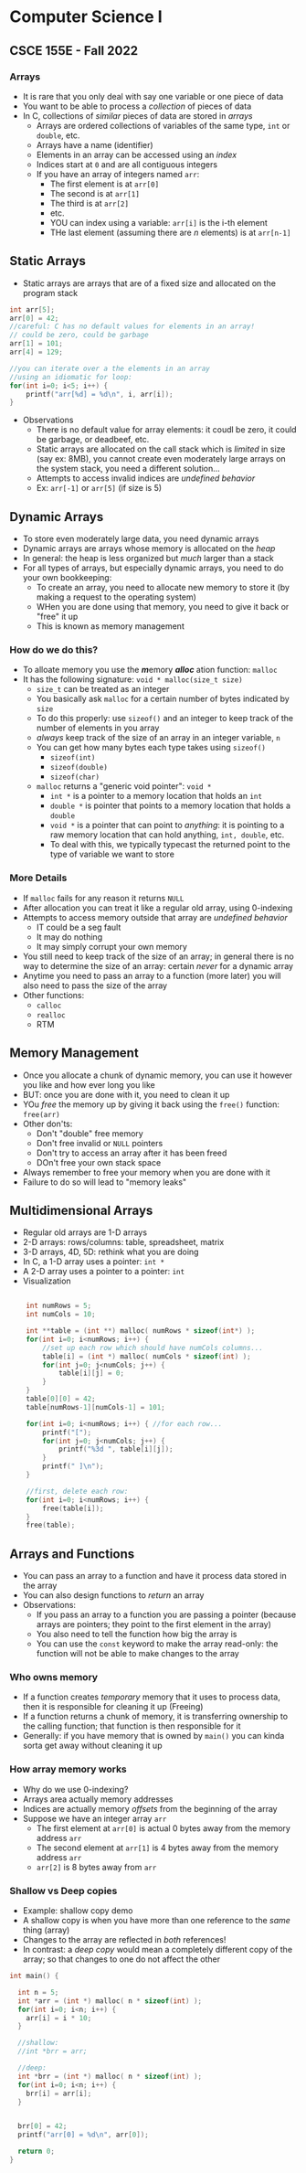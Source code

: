 
# Computer Science I
## CSCE 155E - Fall 2022
### Arrays

* It is rare that you only deal with say one variable or one piece of data
* You want to be able to process a *collection* of pieces of data
* In C, collections of _similar_ pieces of data are stored in *arrays*
  * Arrays are ordered collections of variables of the same type, `int` or `double`, etc.
  * Arrays have a name (identifier)
  * Elements in an array can be accessed using an *index*
  * Indices start at `0` and are all contiguous integers
  * If you have an array of integers named `arr`:
    * The first element is at `arr[0]`
    * The second is at `arr[1]`
    * The third is at `arr[2]`
    * etc.
    * YOU can index using a variable: `arr[i]` is the i-th element
    * THe last element (assuming there are $n$ elements) is at `arr[n-1]`

## Static Arrays

* Static arrays are arrays that are of a fixed size and allocated on the program stack

```c
int arr[5];
arr[0] = 42;
//careful: C has no default values for elements in an array!
// could be zero, could be garbage
arr[1] = 101;
arr[4] = 129;

//you can iterate over a the elements in an array
//using an idiomatic for loop:
for(int i=0; i<5; i++) {
    printf("arr[%d] = %d\n", i, arr[i]);
}
```

* Observations
  * There is no default value for array elements: it coudl be zero, it could be garbage, or deadbeef, etc.
  * Static arrays are allocated on the call stack which is *limited* in size (say ex: 8MB), you cannot create even moderately large arrays on the system stack, you need a different solution...
  * Attempts to access invalid indices are *undefined behavior*
  * Ex: `arr[-1]` or `arr[5]` (if size is 5)

## Dynamic Arrays

* To store even moderately large data, you need dynamic arrays
* Dynamic arrays are arrays whose memory is allocated on the *heap*
* In general: the heap is less organized but *much* larger than a stack
* For all types of arrays, but especially dynamic arrays, you need to do your own bookkeeping:
  * To create an array, you need to allocate new memory to store it (by making a request to the operating system)
  * WHen you are done using that memory, you need to give it back or "free" it up
  * This is known as memory management

### How do we do this?

* To alloate memory you use the ***m***emory ***alloc*** ation function: `malloc`
* It has the following signature:
`void * malloc(size_t size)`
  * `size_t` can be treated as an integer
  * You basically ask `malloc` for a certain number of bytes indicated by `size`
  * To do this properly: use `sizeof()` and an integer to keep track of the number of elements in you array
  * *always* keep track of the size of an array in an integer variable, `n`
  * You can get how many bytes each type takes using `sizeof()`
    * `sizeof(int)`
    * `sizeof(double)`
    * `sizeof(char)`
  * `malloc` returns a "generic void pointer": `void *`
    * `int *` is a pointer to a memory location that holds an `int`
    * `double *` is pointer that points to a memory location that holds a `double`
    * `void *` is a pointer that can point to *anything*: it is pointing to a raw memory location that can hold anything, `int, double`, etc.
    * To deal with this, we typically typecast the returned point to the type of variable we want to store

### More Details

* If `malloc` fails for any reason it returns `NULL`
* After allocation you can treat it like a regular old array, using 0-indexing
* Attempts to access memory outside that array are *undefined behavior*
  * IT could be a seg fault
  * It may do nothing
  * It may simply corrupt your own memory
* You still need to keep track of the size of an array; in general there is no way to determine the size of an array: certain *never* for a dynamic array
* Anytime you need to pass an array to a function (more later) you will also need to pass the size of the array
* Other functions:
  * `calloc`
  * `realloc`
  * RTM

## Memory Management

* Once you allocate a chunk of dynamic memory, you can use it however you like and how ever long you like
* BUT: once you are done with it, you need to clean it up
* YOu *free* the memory up by giving it back using the `free()` function: `free(arr)`
* Other don'ts:
  * Don't "double" free memory
  * Don't free invalid or `NULL` pointers
  * Don't try to access an array after it has been freed
  * DOn't free your own stack space
* Always remember to free your memory when you are done with it
* Failure to do so will lead to "memory leaks"

## Multidimensional Arrays

* Regular old arrays are 1-D arrays
* 2-D arrays: rows/columns: table, spreadsheet, matrix
* 3-D arrays, 4D, 5D: rethink what you are doing
* In C, a 1-D array uses a pointer: `int *`
* A 2-D array uses a pointer to a pointer: `int`
* Visualization

```c

    int numRows = 5;
    int numCols = 10;

    int **table = (int **) malloc( numRows * sizeof(int*) );
    for(int i=0; i<numRows; i++) {
        //set up each row which should have numCols columns...
        table[i] = (int *) malloc( numCols * sizeof(int) );
        for(int j=0; j<numCols; j++) {
            table[i][j] = 0;
        }
    }
    table[0][0] = 42;
    table[numRows-1][numCols-1] = 101;

    for(int i=0; i<numRows; i++) { //for each row...
        printf("[");
        for(int j=0; j<numCols; j++) {
            printf("%3d ", table[i][j]);
        }
        printf(" ]\n");
    }

    //first, delete each row:
    for(int i=0; i<numRows; i++) {
        free(table[i]);
    }
    free(table);
```

## Arrays and Functions

* You can pass an array to a function and have it process data stored in the array
* You can also design functions to *return* an array
* Observations:
  * If you pass an array to a function you are passing a pointer (because arrays are pointers; they point to the first element in the array)
  * You also need to tell the function how big the array is
  * You can use the `const` keyword to make the array read-only: the function will not be able to make changes to the array

### Who owns memory

* If a function creates *temporary* memory that it uses to process data, then it is responsible for cleaning it up (Freeing)
* If a function returns a chunk of memory, it is transferring ownership to the calling function; that function is then responsible for it
* Generally: if you have memory that is owned by `main()` you can kinda sorta get away without cleaning it up

### How array memory works

* Why do we use 0-indexing?
* Arrays area actually memory addresses
* Indices are actually memory *offsets* from the beginning of the array
* Suppose we have an integer array `arr`
  * The first element at `arr[0]` is actual 0 bytes away from the memory address `arr`
  * The second element at `arr[1]` is 4 bytes away from the memory address `arr`
  * `arr[2]` is 8 bytes away from `arr`

### Shallow vs Deep copies

* Example: shallow copy demo
* A shallow copy is when you have more than one reference to the *same* thing (array)
* Changes to the array are reflected in *both* references!
* In contrast: a *deep copy* would mean a completely different copy of the array; so that changes to one do not affect the other

```c
int main() {

  int n = 5;
  int *arr = (int *) malloc( n * sizeof(int) );
  for(int i=0; i<n; i++) {
    arr[i] = i * 10;
  }

  //shallow:
  //int *brr = arr;

  //deep:
  int *brr = (int *) malloc( n * sizeof(int) );
  for(int i=0; i<n; i++) {
    brr[i] = arr[i];
  }


  brr[0] = 42;
  printf("arr[0] = %d\n", arr[0]);

  return 0;
}
```

```text





```
